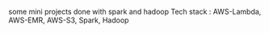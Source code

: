 some mini projects done with spark and hadoop
Tech stack : AWS-Lambda, AWS-EMR, AWS-S3, Spark, Hadoop
